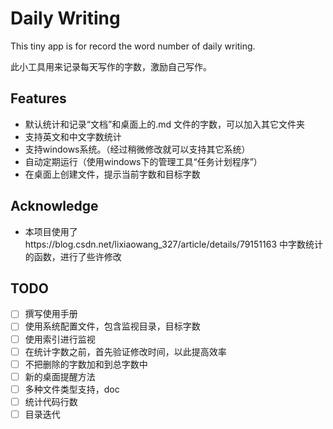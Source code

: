 # Daily Writing

This tiny app is for record the word number of daily writing.

此小工具用来记录每天写作的字数，激励自己写作。

## Features

* 默认统计和记录“文档”和桌面上的.md 文件的字数，可以加入其它文件夹
* 支持英文和中文字数统计
* 支持windows系统。（经过稍微修改就可以支持其它系统）
* 自动定期运行（使用windows下的管理工具“任务计划程序”）
* 在桌面上创建文件，提示当前字数和目标字数

## Acknowledge

* 本项目使用了https://blog.csdn.net/lixiaowang_327/article/details/79151163 中字数统计的函数，进行了些许修改

## TODO

* [ ] 撰写使用手册
* [ ] 使用系统配置文件，包含监视目录，目标字数
* [ ] 使用索引进行监视
* [ ] 在统计字数之前，首先验证修改时间，以此提高效率
* [ ] 不把删除的字数加和到总字数中
* [ ] 新的桌面提醒方法
* [ ] 多种文件类型支持，doc
* [ ] 统计代码行数
* [ ] 目录迭代